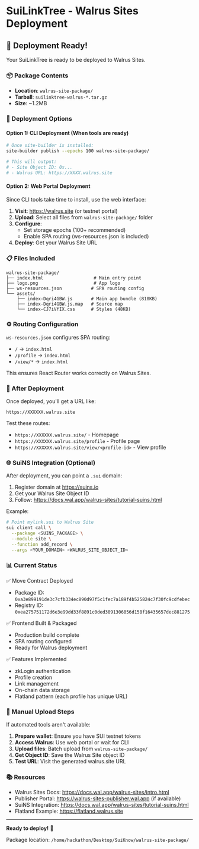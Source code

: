 # SuiLinkTree - Walrus Sites Deployment

## 🎯 Deployment Ready!

Your SuiLinkTree is ready to be deployed to Walrus Sites.

### 📦 Package Contents
- **Location**: `walrus-site-package/`
- **Tarball**: `suilinktree-walrus-*.tar.gz`
- **Size**: ~1.2MB

### 🚀 Deployment Options

#### Option 1: CLI Deployment (When tools are ready)

```bash
# Once site-builder is installed:
site-builder publish --epochs 100 walrus-site-package/

# This will output:
# - Site Object ID: 0x...
# - Walrus URL: https://XXXX.walrus.site
```

#### Option 2: Web Portal Deployment

Since CLI tools take time to install, use the web interface:

1. **Visit**: https://walrus.site (or testnet portal)
2. **Upload**: Select all files from `walrus-site-package/` folder
3. **Configure**: 
   - Set storage epochs (100+ recommended)
   - Enable SPA routing (ws-resources.json is included)
4. **Deploy**: Get your Walrus Site URL

### 📋 Files Included

```
walrus-site-package/
├── index.html                   # Main entry point
├── logo.png                     # App logo
├── ws-resources.json           # SPA routing config
└── assets/
    ├── index-Dqri4GBW.js       # Main app bundle (810KB)
    ├── index-Dqri4GBW.js.map   # Source map
    └── index-CJ7iVfIX.css      # Styles (48KB)
```

### ⚙️ Routing Configuration

`ws-resources.json` configures SPA routing:
- `/` → `index.html`
- `/profile` → `index.html`
- `/view/*` → `index.html`

This ensures React Router works correctly on Walrus Sites.

### 🔗 After Deployment

Once deployed, you'll get a URL like:
```
https://XXXXXX.walrus.site
```

Test these routes:
- `https://XXXXXX.walrus.site/` - Homepage
- `https://XXXXXX.walrus.site/profile` - Profile page
- `https://XXXXXX.walrus.site/view/<profile-id>` - View profile

### 🌐 SuiNS Integration (Optional)

After deployment, you can point a `.sui` domain:

1. Register domain at https://suins.io
2. Get your Walrus Site Object ID
3. Follow: https://docs.wal.app/walrus-sites/tutorial-suins.html

Example:
```bash
# Point mylink.sui to Walrus Site
sui client call \
  --package <SUINS_PACKAGE> \
  --module site \
  --function add_record \
  --args <YOUR_DOMAIN> <WALRUS_SITE_OBJECT_ID>
```

### 📊 Current Status

✅ Move Contract Deployed
- Package ID: `0xa3e899191de3c7cfb334ec890d97f5c1fec7a189f4b525824c7f30fc9cdfebec`
- Registry ID: `0xea275751172d6e3e99dd33f8891c0ded3091306056d158f16435657dec881275`

✅ Frontend Built & Packaged
- Production build complete
- SPA routing configured
- Ready for Walrus deployment

✅ Features Implemented
- zkLogin authentication
- Profile creation
- Link management
- On-chain data storage
- Flatland pattern (each profile has unique URL)

### 🔧 Manual Upload Steps

If automated tools aren't available:

1. **Prepare wallet**: Ensure you have SUI testnet tokens
2. **Access Walrus**: Use web portal or wait for CLI
3. **Upload files**: Batch upload from `walrus-site-package/`
4. **Get Object ID**: Save the Walrus Site object ID
5. **Test URL**: Visit the generated walrus.site URL

### 📚 Resources

- Walrus Sites Docs: https://docs.wal.app/walrus-sites/intro.html
- Publisher Portal: https://walrus-sites-publisher.wal.app (if available)
- SuiNS Integration: https://docs.wal.app/walrus-sites/tutorial-suins.html
- Flatland Example: https://flatland.walrus.site

---

**Ready to deploy!** 🚀

Package location: `/home/hackathon/Desktop/SuiKnow/walrus-site-package/`
